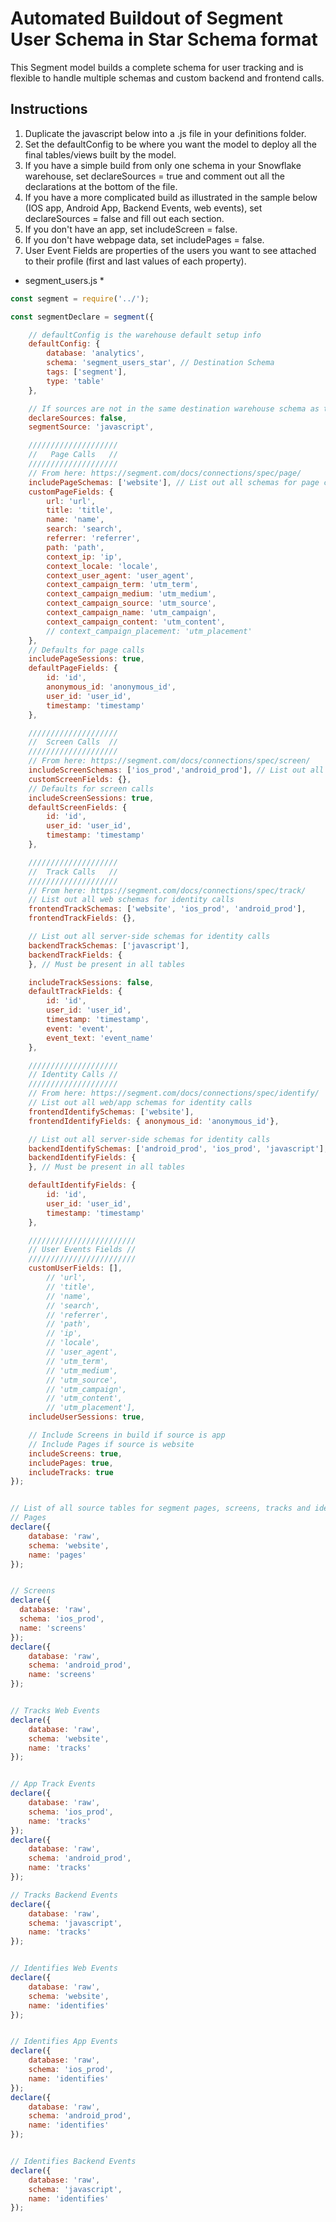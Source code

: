 # Automated Buildout of Segment User Schema in Star Schema format

This Segment model builds a complete schema for user tracking and is flexible to handle multiple schemas and custom backend and frontend calls.

## Instructions
1. Duplicate the javascript below into a .js file in your definitions folder.
2. Set the defaultConfig to be where you want the model to deploy all the final tables/views built by the model.
3. If you have a simple build from only one schema in your Snowflake warehouse, set declareSources = true and comment out all the declarations at the bottom of the file.
4. If you have a more complicated build as illustrated in the sample below (IOS app, Android App, Backend Events, web events), set declareSources = false and fill out each section.
5. If you don't have an app, set includeScreen = false.
6. If you don't have webpage data, set includePages = false.
7. User Event Fields are properties of the users you want to see attached to their profile (first and last values of each property).


* segment_users.js *
```js
const segment = require('../');

const segmentDeclare = segment({

    // defaultConfig is the warehouse default setup info
    defaultConfig: {
        database: 'analytics',
        schema: 'segment_users_star', // Destination Schema
        tags: ['segment'],
        type: 'table'
    },

    // If sources are not in the same destination warehouse schema as the defaultConfig, set to false and declare below
    declareSources: false,
    segmentSource: 'javascript',

    ////////////////////
    //   Page Calls   //
    ////////////////////
    // From here: https://segment.com/docs/connections/spec/page/
    includePageSchemas: ['website'], // List out all schemas for page calls
    customPageFields: {
        url: 'url',
        title: 'title',
        name: 'name',
        search: 'search',
        referrer: 'referrer',
        path: 'path',
        context_ip: 'ip',
        context_locale: 'locale',
        context_user_agent: 'user_agent',
        context_campaign_term: 'utm_term',
        context_campaign_medium: 'utm_medium',
        context_campaign_source: 'utm_source',
        context_campaign_name: 'utm_campaign',
        context_campaign_content: 'utm_content',
        // context_campaign_placement: 'utm_placement'
    },
    // Defaults for page calls
    includePageSessions: true,
    defaultPageFields: {
        id: 'id',
        anonymous_id: 'anonymous_id',
        user_id: 'user_id',
        timestamp: 'timestamp'
    },

    ////////////////////
    //  Screen Calls  //
    ////////////////////
    // From here: https://segment.com/docs/connections/spec/screen/
    includeScreenSchemas: ['ios_prod','android_prod'], // List out all schemas for page calls
    customScreenFields: {},
    // Defaults for screen calls
    includeScreenSessions: true,
    defaultScreenFields: {
        id: 'id',
        user_id: 'user_id',
        timestamp: 'timestamp'
    },

    ////////////////////
    //  Track Calls   //
    ////////////////////
    // From here: https://segment.com/docs/connections/spec/track/
    // List out all web schemas for identity calls
    frontendTrackSchemas: ['website', 'ios_prod', 'android_prod'],
    frontendTrackFields: {},

    // List out all server-side schemas for identity calls
    backendTrackSchemas: ['javascript'],
    backendTrackFields: {
    }, // Must be present in all tables

    includeTrackSessions: false,
    defaultTrackFields: {
        id: 'id',
        user_id: 'user_id',
        timestamp: 'timestamp',
        event: 'event',
        event_text: 'event_name'
    },

    ////////////////////
    // Identity Calls //
    ////////////////////
    // From here: https://segment.com/docs/connections/spec/identify/
    // List out all web/app schemas for identity calls
    frontendIdentifySchemas: ['website'],
    frontendIdentifyFields: { anonymous_id: 'anonymous_id'},

    // List out all server-side schemas for identity calls
    backendIdentifySchemas: ['android_prod', 'ios_prod', 'javascript'],
    backendIdentifyFields: {
    }, // Must be present in all tables

    defaultIdentifyFields: {
        id: 'id',
        user_id: 'user_id',
        timestamp: 'timestamp'
    },

    ////////////////////////
    // User Events Fields //
    ////////////////////////
    customUserFields: [],
        // 'url',
        // 'title',
        // 'name',
        // 'search',
        // 'referrer',
        // 'path',
        // 'ip',
        // 'locale',
        // 'user_agent',
        // 'utm_term',
        // 'utm_medium',
        // 'utm_source',
        // 'utm_campaign',
        // 'utm_content',
        // 'utm_placement'],
    includeUserSessions: true,

    // Include Screens in build if source is app 
    // Include Pages if source is website
    includeScreens: true,
    includePages: true,
    includeTracks: true
});


// List of all source tables for segment pages, screens, tracks and identifies. 
// Pages
declare({
    database: 'raw',
    schema: 'website',
    name: 'pages'
});


// Screens
declare({
  database: 'raw',
  schema: 'ios_prod',
  name: 'screens'
});
declare({
    database: 'raw',
    schema: 'android_prod',
    name: 'screens'
});


// Tracks Web Events
declare({
    database: 'raw',
    schema: 'website',
    name: 'tracks'
});


// App Track Events
declare({
    database: 'raw',
    schema: 'ios_prod',
    name: 'tracks'
});
declare({
    database: 'raw',
    schema: 'android_prod',
    name: 'tracks'
});

// Tracks Backend Events
declare({
    database: 'raw',
    schema: 'javascript',
    name: 'tracks'
});


// Identifies Web Events
declare({
    database: 'raw',
    schema: 'website',
    name: 'identifies'
});


// Identifies App Events
declare({
    database: 'raw',
    schema: 'ios_prod',
    name: 'identifies'
});
declare({
    database: 'raw',
    schema: 'android_prod',
    name: 'identifies'
});


// Identifies Backend Events
declare({
    database: 'raw',
    schema: 'javascript',
    name: 'identifies'
});
```